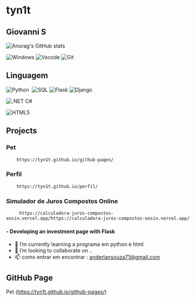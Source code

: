 # tyn1t
## Giovanni S

![Anurag's GitHub stats](https://github-readme-stats.vercel.app/api?username=tyn1t&theme=dark&show_icons=true)


![Windows](https://img.shields.io/badge/Windows-000?style=for-the-badge&logo=windows&logoColor=2CA5E0)
![Vscode](https://img.shields.io/badge/Vscode-007ACC?style=for-the-badge&logo=visual-studio-code&logoColor=white)
![Git](https://img.shields.io/badge/GIT-E44C30?style=for-the-badge&logo=git&logoColor=white)


## Linguagem 

  ![Python](https://img.shields.io/badge/Python-0D1117?style=for-the-badge&logo=python)&nbsp;
  ![SQL](https://img.shields.io/badge/SQL-FFFFFF?style=for-the-badge&logo=oracle&logoColor=ffcc66&labelColor=FFFFFF&color=#68da66)
  ![Flask](https://img.shields.io/badge/flask-%23000.svg?style=for-the-badge&logo=flask&logoColor=white)
  ![Django](https://img.shields.io/badge/Django-092E20?style=for-the-badge&logo=django&logoColor=green)

   
  ![.NET C#](https://img.shields.io/badge/.NET-C%23-239120?style=for-the-badge&logo=c-sharp&logoColor=white)
  
![HTML5](https://img.shields.io/badge/HTML5-E34F26?style=for-the-badge&logo=html5&logoColor=white)


## Projects  
  ###  Pet
        https://tyn1t.github.io/github-pages/
  ###  Perfil
        https://tyn1t.github.io/perfil/

  ###  Simulador de Juros Compostos Online
         https://calculadora-juros-compostos-eosin.vercel.app/https://calculadora-juros-compostos-eosin.vercel.app/
     
#### - Developing an investment page with Flask
- 🌱 I’m currently learning a programa em python e html
- 💞️ I’m looking to collaborate on  ..
- 📫 como entrar em encontrar : anderlansouza71@gmail.com

## GitHub Page
Pet (https://tyn1t.github.io/github-pages/)
<!--- -
tyn1t/tyn1t is a ✨ special ✨ repository because its `README.md` (this file) appears on your GitHub profile.
![GitHub Stats](https://github-readme-stats.vercel.app/api?username=SEUUSERNAME&theme=transparent&bg_color=000&border_color=30A3DC&show_icons=true&icon_color=30A3DC&title_color=E94D5F&text_color=FFF)
You can click the Preview link to take a look at your changes.
--->
